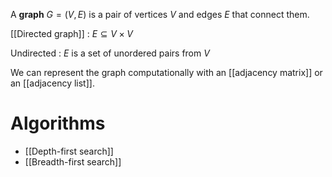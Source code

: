 A **graph** $G = (V,E)$ is a pair of vertices $V$ and edges $E$ that connect them. 

[[Directed graph]]
: $E \subseteq V \times V$

Undirected
: $E$ is a set of unordered pairs from $V$

We can represent the graph computationally with an [[adjacency matrix]] or an [[adjacency list]].

# Algorithms

* [[Depth-first search]]
* [[Breadth-first search]]
